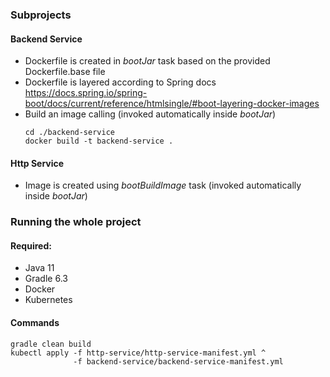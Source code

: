 ### Subprojects
#### Backend Service
- Dockerfile is created in _bootJar_ task based on the provided Dockerfile.base file
- Dockerfile is layered according to Spring docs https://docs.spring.io/spring-boot/docs/current/reference/htmlsingle/#boot-layering-docker-images
- Build an image calling (invoked automatically inside _bootJar_)
    ```
    cd ./backend-service
    docker build -t backend-service .
    ```

#### Http Service
- Image is created using _bootBuildImage_ task (invoked automatically inside _bootJar_)


### Running the whole project
#### Required:
- Java 11
- Gradle 6.3
- Docker
- Kubernetes
#### Commands
```
gradle clean build
kubectl apply -f http-service/http-service-manifest.yml ^
              -f backend-service/backend-service-manifest.yml

```